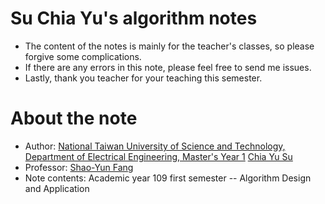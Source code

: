 # Su Chia Yu's algorithm notes
- The content of the notes is mainly for the teacher's classes, so please forgive some complications.
- If there are any errors in this note, please feel free to send me issues.
- Lastly, thank you teacher for your teaching this semester.
# About the note
- Author: [National Taiwan University of Science and Technology, Department of Electrical Engineering, Master's Year 1](https://www.ee.ntust.edu.tw/) [Chia Yu Su](https://github.com/ChiaYuSu)
- Professor: [Shao-Yun Fang](http://140.118.107.57/profile.php?tid=6699)
- Note contents: Academic year 109 first semester -- Algorithm Design and Application
